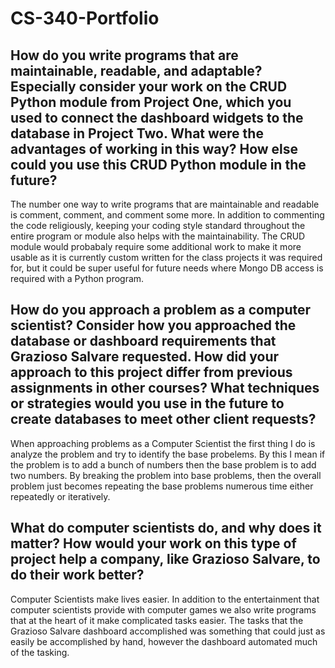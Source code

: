 # CS-340-Portfolio


## How do you write programs that are maintainable, readable, and adaptable? Especially consider your work on the CRUD Python module from Project One, which you used to connect the dashboard widgets to the database in Project Two. What were the advantages of working in this way? How else could you use this CRUD Python module in the future?

The number one way to write programs that are maintainable and readable is comment, comment, and comment some more.  In addition to commenting the code religiously, keeping your coding style standard throughout the entire program or module also helps with the maintainability.  The CRUD module would probabaly require some additional work to make it more usable as it is currently custom written for the class projects it was required for, but it could be super useful for future needs where Mongo DB access is required with a Python program.
    
    
## How do you approach a problem as a computer scientist? Consider how you approached the database or dashboard requirements that Grazioso Salvare requested. How did your approach to this project differ from previous assignments in other courses? What techniques or strategies would you use in the future to create databases to meet other client requests?

When approaching problems as a Computer Scientist the first thing I do is analyze the problem and try to identify the base probelems.  By this I mean if the problem is to add a bunch of numbers then the base problem is to add two numbers.  By breaking the problem into base problems, then the overall problem just becomes repeating the base problems numerous time either repeatedly or iteratively.
    
    
## What do computer scientists do, and why does it matter? How would your work on this type of project help a company, like Grazioso Salvare, to do their work better?

Computer Scientists make lives easier.  In addition to the entertainment that computer scientists provide with computer games we also write programs that at the heart of it make complicated tasks easier.  The tasks that the Grazioso Salvare dashboard accomplished was something that could just as easily be accomplished by hand, however the dashboard automated much of the tasking.
